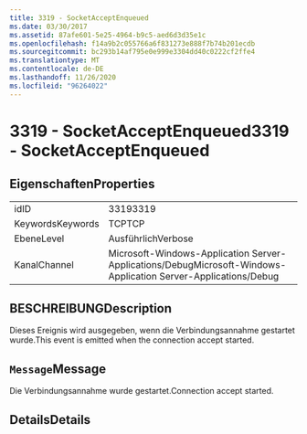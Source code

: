 ```yaml
---
title: 3319 - SocketAcceptEnqueued
ms.date: 03/30/2017
ms.assetid: 87afe601-5e25-4964-b9c5-aed6d3d35e1c
ms.openlocfilehash: f14a9b2c055766a6f831273e888f7b74b201ecdb
ms.sourcegitcommit: bc293b14af795e0e999e3304dd40c0222cf2ffe4
ms.translationtype: MT
ms.contentlocale: de-DE
ms.lasthandoff: 11/26/2020
ms.locfileid: "96264022"
---
```

# <a name="3319---socketacceptenqueued"></a><span data-ttu-id="e1144-102">3319 - SocketAcceptEnqueued</span><span class="sxs-lookup"><span data-stu-id="e1144-102">3319 - SocketAcceptEnqueued</span></span>

## <a name="properties"></a><span data-ttu-id="e1144-103">Eigenschaften</span><span class="sxs-lookup"><span data-stu-id="e1144-103">Properties</span></span>  
  
|||  
|-|-|  
|<span data-ttu-id="e1144-104">id</span><span class="sxs-lookup"><span data-stu-id="e1144-104">ID</span></span>|<span data-ttu-id="e1144-105">3319</span><span class="sxs-lookup"><span data-stu-id="e1144-105">3319</span></span>|  
|<span data-ttu-id="e1144-106">Keywords</span><span class="sxs-lookup"><span data-stu-id="e1144-106">Keywords</span></span>|<span data-ttu-id="e1144-107">TCP</span><span class="sxs-lookup"><span data-stu-id="e1144-107">TCP</span></span>|  
|<span data-ttu-id="e1144-108">Ebene</span><span class="sxs-lookup"><span data-stu-id="e1144-108">Level</span></span>|<span data-ttu-id="e1144-109">Ausführlich</span><span class="sxs-lookup"><span data-stu-id="e1144-109">Verbose</span></span>|  
|<span data-ttu-id="e1144-110">Kanal</span><span class="sxs-lookup"><span data-stu-id="e1144-110">Channel</span></span>|<span data-ttu-id="e1144-111">Microsoft-Windows-Application Server-Applications/Debug</span><span class="sxs-lookup"><span data-stu-id="e1144-111">Microsoft-Windows-Application Server-Applications/Debug</span></span>|  
  
## <a name="description"></a><span data-ttu-id="e1144-112">BESCHREIBUNG</span><span class="sxs-lookup"><span data-stu-id="e1144-112">Description</span></span>  

 <span data-ttu-id="e1144-113">Dieses Ereignis wird ausgegeben, wenn die Verbindungsannahme gestartet wurde.</span><span class="sxs-lookup"><span data-stu-id="e1144-113">This event is emitted when the connection accept started.</span></span>  
  
## <a name="message"></a><span data-ttu-id="e1144-114">`Message`</span><span class="sxs-lookup"><span data-stu-id="e1144-114">Message</span></span>  

 <span data-ttu-id="e1144-115">Die Verbindungsannahme wurde gestartet.</span><span class="sxs-lookup"><span data-stu-id="e1144-115">Connection accept started.</span></span>  
  
## <a name="details"></a><span data-ttu-id="e1144-116">Details</span><span class="sxs-lookup"><span data-stu-id="e1144-116">Details</span></span>
